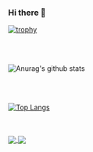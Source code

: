 ### Hi there 👋

[![trophy](https://github-profile-trophy.vercel.app/?username=Nstampfli&theme=monokai)](https://github.com/ryo-ma/github-profile-trophy)

<br>
<br>

![Anurag's github stats](https://github-readme-stats.vercel.app/api?username=Nstampfli&show_icons=true&theme=radical)

<br>
<br>

[![Top Langs](https://github-readme-stats.vercel.app/api/top-langs/?username=Nstampfli&layout=compact)](https://github.com/anuraghazra/github-readme-stats)

<br>
<br>

<a href="https://github.com/anuraghazra/github-readme-stats">
  <img align="center" src="https://github-readme-stats.vercel.app/api/pin/?username=Nstampfli&repo=github-readme-stats" />
</a>
<a href="https://github.com/anuraghazra/convoychat">
  <img align="center" src="https://github-readme-stats.vercel.app/api/pin/?username=Nstampfli&repo=convoychat" />
</a>
<!--
**Nstampfli/Nstampfli** is a ✨ _special_ ✨ repository because its `README.md` (this file) appears on your GitHub profile.

Here are some ideas to get you started:

- 🔭 I’m currently working on ...
- 🌱 I’m currently learning ...
- 👯 I’m looking to collaborate on ...
- 🤔 I’m looking for help with ...
- 💬 Ask me about ...
- 📫 How to reach me: ...
- 😄 Pronouns: ...
- ⚡ Fun fact: ...
-->
